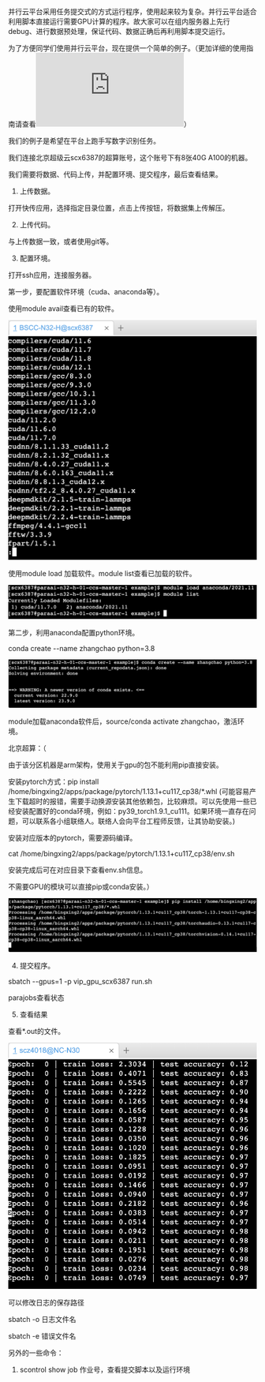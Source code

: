 并行云平台采用任务提交式的方式运行程序，使用起来较为复杂。并行云平台适合利用脚本直接运行需要GPU计算的程序。故大家可以在组内服务器上先行debug、进行数据预处理，保证代码、数据正确后再利用脚本提交运行。

为了方便同学们使用并行云平台，现在提供一个简单的例子。（更加详细的使用指南请查看![北京超级云计算中心N32-H分区用户手册v2.7.pdf](https://github.com/zcfinal/PARA_Example/blob/master/%E5%8C%97%E4%BA%AC%E8%B6%85%E7%BA%A7%E4%BA%91%E8%AE%A1%E7%AE%97%E4%B8%AD%E5%BF%83N32-H%E5%88%86%E5%8C%BA%E7%94%A8%E6%88%B7%E6%89%8B%E5%86%8Cv2.7.pdf)）

我们的例子是希望在平台上跑手写数字识别任务。

我们连接北京超级云scx6387的超算账号，这个账号下有8张40G A100的机器。

我们需要将数据、代码上传，并配置环境、提交程序，最后查看结果。

1. 上传数据。

打开快传应用，选择指定目录位置，点击上传按钮，将数据集上传解压。

2. 上传代码。

与上传数据一致，或者使用git等。

3. 配置环境。

打开ssh应用，连接服务器。

第一步，要配置软件环境（cuda、anaconda等）。

使用module avail查看已有的软件。

![Alt text](image.png)

使用module load 加载软件。module list查看已加载的软件。

![Alt text](image-1.png)

第二步，利用anaconda配置python环境。

conda create --name zhangchao python=3.8

![Alt text](image-2.png)

module加载anaconda软件后，source/conda activate zhangchao，激活环境。

北京超算：（

由于该分区机器是arm架构，使用关于gpu的包不能利用pip直接安装。

安装pytorch方式：pip install /home/bingxing2/apps/package/pytorch/1.13.1+cu117_cp38/*.whl (可能容易产生下载超时的报错，需要手动换源安装其他依赖包，比较麻烦。可以先使用一些已经安装配置好的conda环境，例如：py39_torch1.9.1_cu111。如果环境一直存在问题，可以联系各小组联络人。联络人会向平台工程师反馈，让其协助安装。)

安装对应版本的pytorch，需要源码编译。

cat /home/bingxing2/apps/package/pytorch/1.13.1+cu117_cp38/env.sh

安装完成后可在对应目录下查看env.sh信息。

不需要GPU的模块可以直接pip或conda安装。）

![Alt text](image-3.png)

4. 提交程序。

sbatch --gpus=1 -p vip_gpu_scx6387 run.sh

parajobs查看状态

5. 查看结果

查看*.out的文件。

![Alt text](image-4.png)

可以修改日志的保存路径

sbatch -o 日志文件名

sbatch -e 错误文件名



另外的一些命令：

1. scontrol show job 作业号，查看提交脚本以及运行环境
